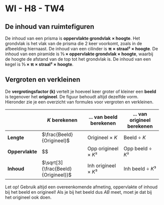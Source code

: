 # WI - H8 - TW4

## De inhoud van ruimtefiguren

De inhoud van een prisma is **oppervlakte grondvlak** **× hoogte**. Het grondvlak is het vlak van de prisma die 2 keer voorkomt, zoals in de afbeelding hiernaast. De inhoud van een cilinder is **𝝿 × straal² × hoogte**. De inhoud van een piramide is **⅓ × oppervlakte grondvlak × hoogte**, waarbij de hoogte de afstand van de top tot het grondvlak is. De inhoud van een kegel is **⅓ × 𝝿 × straal² × hoogte**.

## Vergroten en verkleinen

De **vergrotingsfactor (k)** vertelt je hoeveel keer groter of kleiner een **beeld** is tegenover het **origineel**. De figuur behoudt altijd dezelfde vorm. Hieronder zie je een overzicht van formules voor vergroten en verkleinen.

|  | ***K* berekenen** | **... van beeld berekenen** | **... van origineel berekenen** |
|----|----|----|----|
| **Lengte** | $\frac{Beeld}{Origineel}$ | Origineel × *K* | Beeld ÷ *K* |
| **Oppervlakte** | $$ | Opp origineel × *K*² | Opp beeld ÷ *K*² |
| **Inhoud** | $\sqrt[3]{\frac{Beeld}{Origineel}}$ | Inh origineel × *K*³ | Inh beeld ÷ *K*³ |

Let op! Gebruik altijd een overeenkomende afmeting, oppervlakte of inhoud bij het beeld en origineel! Als je bij het beeld dus *AB* meet, moet je dat bij het origineel ook doen.
